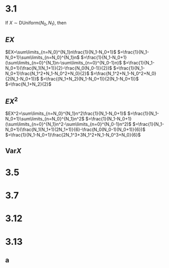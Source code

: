 # 3.1

If $X\sim \text{DUniform}(N_0,N_1)$, then

## $EX$
$EX=\sum\limits_{n=N_0}^{N_1}n\frac{1}{N_1-N_0+1}$
$=\frac{1}{N_1-N_0+1}\sum\limits_{n=N_0}^{N_1}n$
$=\frac{1}{N_1-N_0+1}(\sum\limits_{n=0}^{N_1}n-\sum\limits_{n=0}^{N_0-1}n)$
$=\frac{1}{N_1-N_0+1}(\frac{N_1(N_1+1)}{2}-\frac{N_0(N_0-1)}{2})$
$=\frac{1}{N_1-N_0+1}\frac{N_1^2+N_1-N_0^2+N_0}{2}$
$=\frac{N_1^2+N_1-N_0^2+N_0}{2(N_1-N_0+1)}$
$=\frac{(N_1+N_2)(N_1-N_0+1)}{2(N_1-N_0+1)}$
$=\frac{N_1+N_2}{2}$

## $EX^2$

$EX^2=\sum\limits_{n=N_0}^{N_1}n^2\frac{1}{N_1-N_0+1}$
$=\frac{1}{N_1-N_0+1}\sum\limits_{n=N_0}^{N_1}n^2$
$=\frac{1}{N_1-N_0+1}(\sum\limits_{n=0}^{N_1}n^2-\sum\limits_{n=0}^{N_0-1}n^2)$
$=\frac{1}{N_1-N_0+1}(\frac{N_1(N_1+1)(2N_1+1)}{6}-\frac{N_0(N_0-1)(N_0+1)}{6})$
$=\frac{1}{N_1-N_0+1}\frac{2N_1^3+3N_1^2+N_1-N_0^3+N_0}{6}$

## $\text{Var}X$



# 3.5

# 3.7

# 3.12

# 3.13
## a